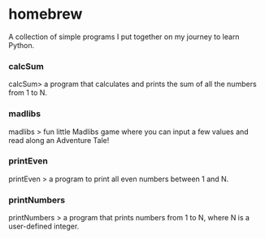 # homebrew
A collection of simple programs I put together on my journey to learn Python.


### calcSum
calcSum> a program that calculates and prints the sum of all the numbers from 1 to N.
### madlibs
madlibs > fun little Madlibs game where you can input a few values and read along an Adventure Tale!
### printEven
printEven > a program to print all even numbers between 1 and N.
### printNumbers
printNumbers > a program that prints numbers from 1 to N, where N is a user-defined integer.

